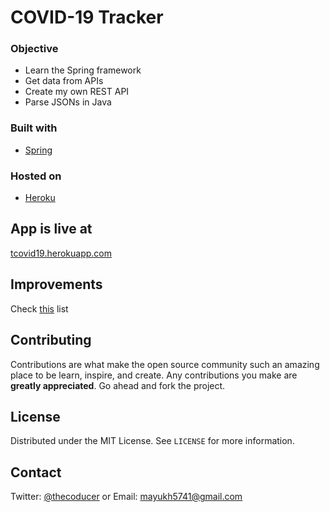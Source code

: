 # COVID-19 Tracker

### Objective
* Learn the Spring framework
* Get data from APIs
* Create my own REST API
* Parse JSONs in Java

### Built with
* [Spring](https://spring.io/)

### Hosted on
* [Heroku](https://www.heroku.com/)

## App is live at
[tcovid19.herokuapp.com](http://tcovid19.herokuapp.com/)

## Improvements
Check [this]() list

## Contributing
Contributions are what make the open source community such an amazing place to be learn, inspire, and create. Any contributions you make are **greatly appreciated**. Go ahead and fork the project.

## License
Distributed under the MIT License. See `LICENSE` for more information.

## Contact
Twitter: [@thecoducer](https://twitter.com/thecoducer) or Email: [mayukh5741@gmail.com](mailto:mayukh5741@gmail.com)
